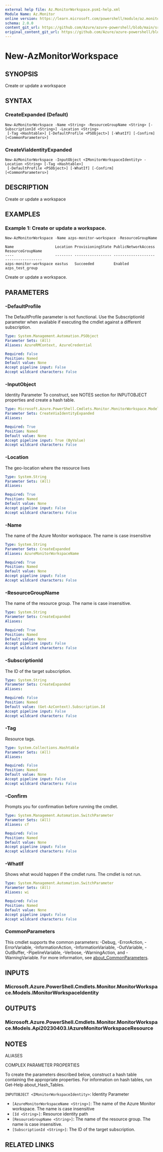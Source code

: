 ```yaml
---
external help file: Az.MonitorWorkspace.psm1-help.xml
Module Name: Az.Monitor
online version: https://learn.microsoft.com/powershell/module/az.monitor/new-azmonitorworkspace
schema: 2.0.0
content_git_url: https://github.com/Azure/azure-powershell/blob/main/src/Monitor/Monitor/help/New-AzMonitorWorkspace.md
original_content_git_url: https://github.com/Azure/azure-powershell/blob/main/src/Monitor/Monitor/help/New-AzMonitorWorkspace.md
---
```


# New-AzMonitorWorkspace

## SYNOPSIS
Create or update a workspace

## SYNTAX

### CreateExpanded (Default)
```
New-AzMonitorWorkspace -Name <String> -ResourceGroupName <String> [-SubscriptionId <String>] -Location <String>
 [-Tag <Hashtable>] [-DefaultProfile <PSObject>] [-WhatIf] [-Confirm] [<CommonParameters>]
```

### CreateViaIdentityExpanded
```
New-AzMonitorWorkspace -InputObject <IMonitorWorkspaceIdentity> -Location <String> [-Tag <Hashtable>]
 [-DefaultProfile <PSObject>] [-WhatIf] [-Confirm] [<CommonParameters>]
```

## DESCRIPTION
Create or update a workspace

## EXAMPLES

### Example 1: Create or update a workspace.
```powershell
New-AzMonitorWorkspace -Name azps-monitor-workspace -ResourceGroupName azps_test_group -Location eastus
```

```output
Name                   Location ProvisioningState PublicNetworkAccess ResourceGroupName
----                   -------- ----------------- ------------------- -----------------
azps-monitor-workspace eastus   Succeeded         Enabled             azps_test_group
```

Create or update a workspace.

## PARAMETERS

### -DefaultProfile
The DefaultProfile parameter is not functional.
Use the SubscriptionId parameter when available if executing the cmdlet against a different subscription.

```yaml
Type: System.Management.Automation.PSObject
Parameter Sets: (All)
Aliases: AzureRMContext, AzureCredential

Required: False
Position: Named
Default value: None
Accept pipeline input: False
Accept wildcard characters: False
```

### -InputObject
Identity Parameter
To construct, see NOTES section for INPUTOBJECT properties and create a hash table.

```yaml
Type: Microsoft.Azure.PowerShell.Cmdlets.Monitor.MonitorWorkspace.Models.IMonitorWorkspaceIdentity
Parameter Sets: CreateViaIdentityExpanded
Aliases:

Required: True
Position: Named
Default value: None
Accept pipeline input: True (ByValue)
Accept wildcard characters: False
```

### -Location
The geo-location where the resource lives

```yaml
Type: System.String
Parameter Sets: (All)
Aliases:

Required: True
Position: Named
Default value: None
Accept pipeline input: False
Accept wildcard characters: False
```

### -Name
The name of the Azure Monitor workspace.
The name is case insensitive

```yaml
Type: System.String
Parameter Sets: CreateExpanded
Aliases: AzureMonitorWorkspaceName

Required: True
Position: Named
Default value: None
Accept pipeline input: False
Accept wildcard characters: False
```

### -ResourceGroupName
The name of the resource group.
The name is case insensitive.

```yaml
Type: System.String
Parameter Sets: CreateExpanded
Aliases:

Required: True
Position: Named
Default value: None
Accept pipeline input: False
Accept wildcard characters: False
```

### -SubscriptionId
The ID of the target subscription.

```yaml
Type: System.String
Parameter Sets: CreateExpanded
Aliases:

Required: False
Position: Named
Default value: (Get-AzContext).Subscription.Id
Accept pipeline input: False
Accept wildcard characters: False
```

### -Tag
Resource tags.

```yaml
Type: System.Collections.Hashtable
Parameter Sets: (All)
Aliases:

Required: False
Position: Named
Default value: None
Accept pipeline input: False
Accept wildcard characters: False
```

### -Confirm
Prompts you for confirmation before running the cmdlet.

```yaml
Type: System.Management.Automation.SwitchParameter
Parameter Sets: (All)
Aliases: cf

Required: False
Position: Named
Default value: None
Accept pipeline input: False
Accept wildcard characters: False
```

### -WhatIf
Shows what would happen if the cmdlet runs.
The cmdlet is not run.

```yaml
Type: System.Management.Automation.SwitchParameter
Parameter Sets: (All)
Aliases: wi

Required: False
Position: Named
Default value: None
Accept pipeline input: False
Accept wildcard characters: False
```

### CommonParameters
This cmdlet supports the common parameters: -Debug, -ErrorAction, -ErrorVariable, -InformationAction, -InformationVariable, -OutVariable, -OutBuffer, -PipelineVariable, -Verbose, -WarningAction, and -WarningVariable. For more information, see [about_CommonParameters](http://go.microsoft.com/fwlink/?LinkID=113216).

## INPUTS

### Microsoft.Azure.PowerShell.Cmdlets.Monitor.MonitorWorkspace.Models.IMonitorWorkspaceIdentity

## OUTPUTS

### Microsoft.Azure.PowerShell.Cmdlets.Monitor.MonitorWorkspace.Models.Api20230403.IAzureMonitorWorkspaceResource

## NOTES

ALIASES

COMPLEX PARAMETER PROPERTIES

To create the parameters described below, construct a hash table containing the appropriate properties. For information on hash tables, run Get-Help about_Hash_Tables.


`INPUTOBJECT <IMonitorWorkspaceIdentity>`: Identity Parameter
  - `[AzureMonitorWorkspaceName <String>]`: The name of the Azure Monitor workspace.  The name is case insensitive
  - `[Id <String>]`: Resource identity path
  - `[ResourceGroupName <String>]`: The name of the resource group. The name is case insensitive.
  - `[SubscriptionId <String>]`: The ID of the target subscription.

## RELATED LINKS
